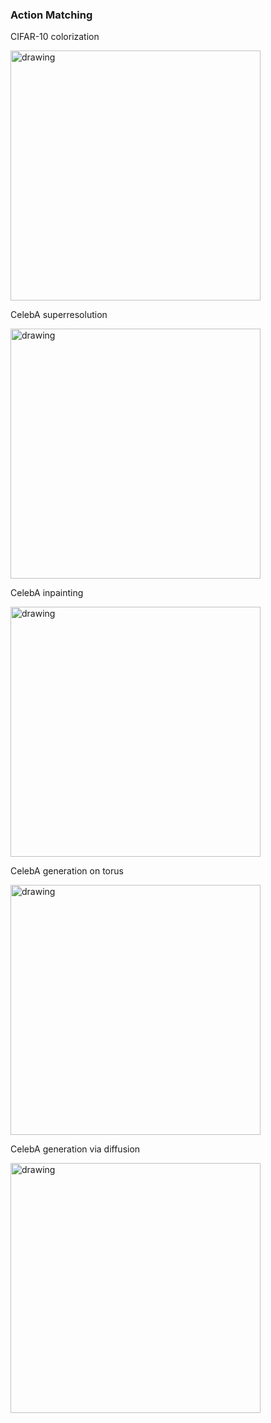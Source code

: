 ### Action Matching

CIFAR-10 colorization

<img src="https://github.com/action-matching/action-matching/blob/main/am_cifar_color.gif" alt="drawing" width="400"/> 

CelebA superresolution

<img src="https://github.com/action-matching/action-matching/blob/main/am_celeba_superres.gif" alt="drawing" width="400"/>

CelebA inpainting

<img src="https://github.com/action-matching/action-matching/blob/main/am_celeba_inpaint.gif" alt="drawing" width="400"/>

CelebA generation on torus

<img src="https://github.com/action-matching/action-matching/blob/main/am_celeba_torus.gif" alt="drawing" width="400"/>

CelebA generation via diffusion

<img src="https://github.com/action-matching/action-matching/blob/main/am_celeba_diffusion.gif" alt="drawing" width="400"/>
